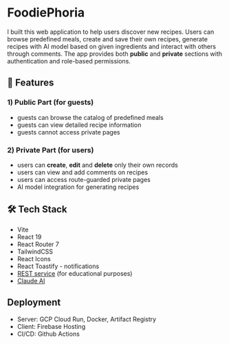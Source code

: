 # FoodiePhoria
I built this web application to help users discover new recipes. Users can browse predefined meals, create and save their own recipes, generate recipes with AI model based on given ingredients and interact with others through comments. The app provides both **public** and **private** sections with authentication and role-based permissions.

## 🚀 Features
### 1) **Public Part** (for guests)
 - guests can browse the catalog of predefined meals
 - guests can view detailed recipe information
 - guests cannot access private pages

### 2) **Private Part** (for users)
 - users can **create**, **edit** and **delete** only their own records
 - users can view and add comments on recipes
 - users can access route-guarded private pages
 - AI model integration for generating recipes

## 🛠️ Tech Stack
- Vite
- React 19 
- React Router 7
- TailwindCSS
- React Icons
- React Toastify - notifications
- [REST service](https://github.com/softuni-practice-server/softuni-practice-server?tab=readme-ov-file#collections) (for educational purposes)
- [Claude AI](https://claude.ai/login?returnTo=%2F%3F#)

## Deployment
- Server: GCP Cloud Run, Docker, Artifact Registry
- Client: Firebase Hosting
- CI/CD: Github Actions

